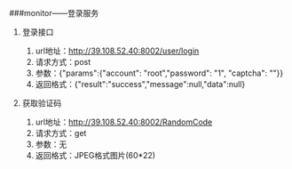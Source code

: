 ###monitor——登录服务

1. 登录接口
    1. url地址：http://39.108.52.40:8002/user/login
    2. 请求方式：post
    3. 参数：{"params":{"account": "root","password": "1", "captcha": ""}}
    4. 返回格式：{"result":"success","message":null,"data":null}

2. 获取验证码
    1. url地址：http://39.108.52.40:8002/RandomCode
    2. 请求方式：get
    3. 参数：无
    4. 返回格式：JPEG格式图片(60*22)